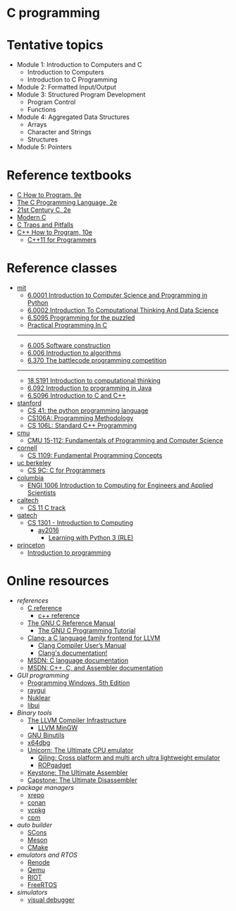 # C programming

# Tentative topics
- Module 1: Introduction to Computers and C
  - Introduction to Computers
  - Introduction to C Programming
- Module 2: Formatted Input/Output
- Module 3: Structured Program Development
  - Program Control
  - Functions
- Module 4: Aggregated Data Structures
  - Arrays
  - Character and Strings
  - Structures
- Module 5: Pointers


# Reference textbooks
- [C How to Program, 9e](https://github.com/pdeitel/CHowtoProgram9e)
- [The C Programming Language, 2e](https://www.cs.princeton.edu/~bwk/cbook.html)
- [21st Century C, 2e](https://www.oreilly.com/library/view/21st-century-c/9781491904428/)
- [Modern C](https://www.manning.com/books/modern-c)
- [C Traps and Pitfalls](http://literateprogramming.com/ctraps.pdf)
- [C++ How to Program, 10e](https://github.com/pdeitel/CPlusPlusHowToProgram10e)
  - [C++11 for Programmers](https://github.com/pdeitel/CPlusPlus11forProgrammers)

# Reference classes
- [mit](https://ocw.mit.edu/collections/introductory-programming/)
  - [6.0001 Introduction to Computer Science and Programming in Python](https://ocw.mit.edu/courses/6-0001-introduction-to-computer-science-and-programming-in-python-fall-2016/)
  - [6.0002 Introduction To Computational Thinking And Data Science](https://ocw.mit.edu/courses/6-0002-introduction-to-computational-thinking-and-data-science-fall-2016/)
  - [6.S095 Programming for the puzzled](https://ocw.mit.edu/courses/6-s095-programming-for-the-puzzled-january-iap-2018/)
  - [Practical Programming In C](https://ocw.mit.edu/courses/6-087-practical-programming-in-c-january-iap-2010/)
  - ---
  - [6.005 Software construction](https://ocw.mit.edu/courses/6-005-software-construction-spring-2016/)
  - [6.006 Introduction to algorithms](https://ocw.mit.edu/courses/6-006-introduction-to-algorithms-spring-2020/)
  - [6.370 The battlecode programming competition](https://ocw.mit.edu/courses/6-370-the-battlecode-programming-competition-january-iap-2013/)
  - ---
  - [18.S191 Introduction to computational thinking](https://computationalthinking.mit.edu/)
  - [6.092 Introduction to programming in Java](https://ocw.mit.edu/courses/6-092-introduction-to-programming-in-java-january-iap-2010/)
  - [6.S096 Introduction to C and C++](https://ocw.mit.edu/courses/6-s096-introduction-to-c-and-c-january-iap-2013/)
- [stanford](https://www.cs.stanford.edu/courses-overview)
  - [CS 41: the python programming language](https://stanfordpython.com/)
  - [CS106A: Programming Methodology](https://web.stanford.edu/class/cs106a/)
  - [CS 106L: Standard C++ Programming](http://web.stanford.edu/class/cs106l/)
- [cmu](http://coursecatalog.web.cmu.edu/schools-colleges/schoolofcomputerscience/undergraduatecomputerscience/)
  - [CMU 15-112: Fundamentals of Programming and Computer Science](https://www.cs.cmu.edu/~112/)
- [cornell](https://www.cs.cornell.edu/courseinfo)
  - [CS 1109: Fundamental Programming Concepts](https://www.cs.cornell.edu/courses/cs1109)
- [uc berkeley](https://www2.eecs.berkeley.edu/Courses/CS/)
  - [CS 9C: C for Programmers](https://selfpaced.bitbucket.io/)
- [columbia](https://www.cs.columbia.edu/education/courses/)
  - [ENGI 1006 Introduction to Computing for Engineers and Applied Scientists](https://www.cs.columbia.edu/~paine/1006/)
- [caltech](https://www.cms.caltech.edu/academics/courses)
  - [CS 11 C track](http://users.cms.caltech.edu/~mvanier/CS11_C/)
- [gatech](https://catalog.gatech.edu/coursesaz/cs/)
  - [CS 1301 - Introduction to Computing](https://gt-student-wiki.org/mediawiki/index.php/CS_1301)
    - [ay2016](https://sites.cc.gatech.edu/classes/AY2016/cs1301_spring/)
      - [Learning with Python 3 (RLE)](http://openbookproject.net/thinkcs/python/english3e/index.html)
- [princeton](https://online.princeton.edu/courses)
  - [Introduction to programming](https://introcs.cs.princeton.edu/)

# Online resources
- *references*
  - [C reference](https://en.cppreference.com/w/c)
    - [c++ reference](https://en.cppreference.com)
  - [The GNU C Reference Manual](https://www.gnu.org/software/gnu-c-manual/gnu-c-manual.html)
    - [The GNU C Programming Tutorial](http://www.crasseux.com/books/ctutorial/)
  - [Clang: a C language family frontend for LLVM](https://clang.llvm.org/)
    - [Clang Compiler User’s Manual](https://clang.llvm.org/docs/UsersManual.html)
    - [Clang's documentation!](https://clang.llvm.org/docs/index.html)
  - [MSDN: C language documentation](https://learn.microsoft.com/en-us/cpp/c-language)
  - [MSDN: C++, C, and Assembler documentation](https://learn.microsoft.com/en-us/cpp)
- *GUI programming*
  - [Programming Windows, 5th Edition](https://www.charlespetzold.com/pw5/index.html)
  - [raygui](https://github.com/raysan5/raygui)
  - [Nuklear](https://github.com/Immediate-Mode-UI/Nuklear)
  - [libui](https://github.com/andlabs/libui)
- *Binary tools*
  - [The LLVM Compiler Infrastructure](https://llvm.org/)
    - [LLVM MinGW](https://github.com/mstorsjo/llvm-mingw)
  - [GNU Binutils](https://www.gnu.org/software/binutils/)
  - [x64dbg](https://x64dbg.com/)
  - [Unicorn: The Ultimate CPU emulator](https://www.unicorn-engine.org/)
    - [Qiling: Cross platform and multi arch ultra lightweight emulator](https://qiling.io)
    - [ROPgadget](https://github.com/JonathanSalwan/ROPgadget)
  - [Keystone: The Ultimate Assembler](https://www.keystone-engine.org/)
  - [Capstone: The Ultimate Disassembler](http://www.capstone-engine.org/)
- *package managers*
  - [xrepo](https://github.com/xmake-io/xrepo)
  - [conan](https://conan.io/)
  - [vcpkg](https://github.com/microsoft/vcpkg)
  - [cpm](https://github.com/cpm-cmake/CPM.cmake)
- *auto builder*
  - [SCons](https://scons.org/)
  - [Meson](https://mesonbuild.com/)
  - [CMake](https://cmake.org/)
- *emulators and RTOS*
  - [Renode](https://renode.io/)
  - [Qemu](https://www.qemu.org/)
  - [RIOT](https://www.riot-os.org/)
  - [FreeRTOS](https://www.freertos.org/)
- *simulators*
  - [visual debugger](https://pythontutor.com/)